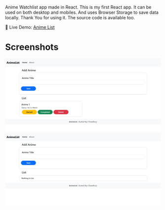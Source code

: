 Anime Watchlist app made in React. This is my first React app. It can be used on both desktop and mobiles. And uses Browser Storage to save data locally.
Thank You for using it. The source code is available too.

🔗 Live Demo: [Anime List](https://bit.ly/animeWatchlist)

# Screenshots
![Visual Look of the project.](screenshots/Home.jpeg)
![Visual Look of the project when No Titles are added.](screenshots/Home_NoList.jpeg)
